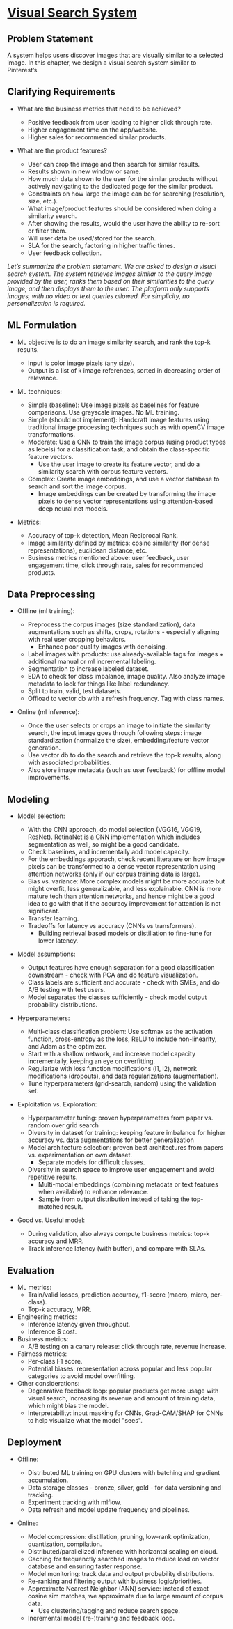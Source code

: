 # [Visual Search System](https://bytebytego.com/courses/machine-learning-system-design-interview/visual-search-system)

## Problem Statement
A system helps users discover images that are visually similar to a selected image. In this chapter, we design a visual search system similar to Pinterest’s. 


## Clarifying Requirements
- What are the business metrics that need to be achieved?
  - Positive feedback from user leading to higher click through rate. 
  - Higher engagement time on the app/website. 
  - Higher sales for recommended similar products. 

- What are the product features?
  - User can crop the image and then search for similar results. 
  - Results shown in new window or same. 
  - How much data shown to the user for the similar products without actively navigating to the dedicated page for the similar product. 
  - Constraints on how large the image can be for searching (resolution, size, etc.). 
  - What image/product features should be considered when doing a similarity search.
  - After showing the results, would the user have the ability to re-sort or filter them. 
  - Will user data be used/stored for the search. 
  - SLA for the search, factoring in higher traffic times. 
  - User feedback collection. 

*Let’s summarize the problem statement. We are asked to design a visual search system. The system retrieves images similar to the query image provided by the user, ranks them based on their similarities to the query image, and then displays them to the user. The platform only supports images, with no video or text queries allowed. For simplicity, no personalization is required.*


## ML Formulation
- ML objective is to do an image similarity search, and rank the top-k results. 
  - Input is color image pixels (any size). 
  - Output is a list of k image references, sorted in decreasing order of relevance. 

- ML techniques:
  - Simple (baseline): Use image pixels as baselines for feature comparisons. Use greyscale images. No ML training. 
  - Simple (should not implement): Handcraft image features using traditional image processing techniques such as with openCV image transformations. 
  - Moderate: Use a CNN to train the image corpus (using product types as lebels) for a classification task, and obtain the class-specific feature vectors. 
    - Use the user image to create its feature vector, and do a similarity search with corpus feature vectors. 
  - Complex: Create image embeddings, and use a vector database to search and sort the image corpus. 
    - Image embeddings can be created by transforming the image pixels to dense vector representations using attention-based deep neural net models. 

- Metrics: 
  - Accuracy of top-k detection, Mean Reciprocal Rank. 
  - Image similarity defined by metrics: cosine similarity (for dense representations), euclidean distance, etc. 
  - Business metrics mentioned above: user feedback, user engagement time, click through rate, sales for recommended products. 


## Data Preprocessing
- Offline (ml training): 
  - Preprocess the corpus images (size standardization), data augmentations such as shifts, crops, rotations - especially aligning with real user cropping behaviors. 
    - Enhance poor quality images with denoising. 
  - Label images with products: use already-available tags for images + additional manual or ml incremental labeling. 
  - Segmentation to increase labeled dataset. 
  - EDA to check for class imbalance, image quality. Also analyze image metadata to look for things like label redundancy. 
  - Split to train, valid, test datasets. 
  - Offload to vector db with a refresh frequency. Tag with class names. 

- Online (ml inference): 
  - Once the user selects or crops an image to initiate the similarity search, the input image goes through following steps: image standardization (normalize the size), embedding/feature vector generation. 
  - Use vector db to do the search and retrieve the top-k results, along with associated probabilities. 
  - Also store image metadata (such as user feedback) for offline model improvements. 


## Modeling
- Model selection: 
  - With the CNN approach, do model selection (VGG16, VGG19, ResNet). RetinaNet is a CNN implementation which includes segmentation as well, so might be a good candidate. 
  - Check baselines, and incrementally add model capacity. 
  - For the embeddings apporach, check recent literature on how image pixels can be transformed to a dense vector representation using attention networks (only if our corpus training data is large). 
  - Bias vs. variance: More complex models might be more accurate but might overfit, less generalizable, and less explainable. CNN is more mature tech than attention networks, and hence might be a good idea to go with that if the accuracy improvement for attention is not significant. 
  - Transfer learning. 
  - Tradeoffs for latency vs accuracy (CNNs vs transformers). 
    - Building retrieval based models or distillation to fine-tune for lower latency. 

- Model assumptions: 
  - Output features have enough separation for a good classification downstream - check with PCA and do feature visualization. 
  - Class labels are sufficient and accurate - check with SMEs, and do A/B testing with test users. 
  - Model separates the classes sufficiently - check model output probability distributions. 

- Hyperparameters: 
  - Multi-class classification problem: Use softmax as the activation function, cross-entropy as the loss, ReLU to include non-linearity, and Adam as the optimizer. 
  - Start with a shallow network, and increase model capacity incrementally, keeping an eye on overfitting. 
  - Regularize with loss function modifications (l1, l2), network modifications (dropouts), and data regularizations (augmentation). 
  - Tune hyperparameters (grid-search, random) using the validation set. 

- Exploitation vs. Exploration:
  - Hyperparameter tuning: proven hyperparameters from paper vs. random over grid search
  - Diversity in dataset for training: keeping feature imbalance for higher accuracy vs. data augmentations for better generalization
  - Model architecture selection: proven best architectures from papers vs. experimentation on own dataset. 
    - Separate models for difficult classes. 
  - Diversity in search space to improve user engagement and avoid repetitive results. 
    - Multi-modal embeddings (combining metadata or text features when available) to enhance relevance. 
    - Sample from output distribution instead of taking the top-matched result. 

- Good vs. Useful model:
  - During validation, also always compute business metrics: top-k accuracy and MRR. 
  - Track inference latency (with buffer), and compare with SLAs. 


## Evaluation
- ML metrics: 
  - Train/valid losses, prediction accuracy, f1-score (macro, micro, per-class). 
  - Top-k accuracy, MRR. 
- Engineering metrics:
  - Inference latency given throughput.
  - Inference $ cost. 
- Business metrics:
  - A/B testing on a canary release: click through rate, revenue increase.
- Fairness metrics:
  - Per-class F1 score. 
  - Potential biases: representation across popular and less popular categories to avoid model overfitting. 
- Other considerations:
  - Degenrative feedback loop: popular products get more usage with visual search, increasing its revenue and amount of training data, which might bias the model. 
  - Interpretability: input masking for CNNs, Grad-CAM/SHAP for CNNs to help visualize what the model "sees". 


## Deployment
- Offline:
  - Distributed ML training on GPU clusters with batching and gradient accumulation. 
  - Data storage classes - bronze, silver, gold - for data versioning and tracking. 
  - Experiment tracking with mlflow. 
  - Data refresh and model update frequency and pipelines. 

- Online:
  - Model compression: distillation, pruning, low-rank optimization, quantization, compilation. 
  - Distributed/parallelized inference with horizontal scaling on cloud. 
  - Caching for frequenctly searched images to reduce load on vector database and ensuring faster response. 
  - Model monitoring: track data and output probability distributions. 
  - Re-ranking and filtering output with business logic/priorities.
  - Approximate Nearest Neighbor (ANN) service: instead of exact cosine sim matches, we approximate due to large amount of corpus data. 
    - Use clustering/tagging and reduce search space. 
  - Incremental model (re-)training and feedback loop. 